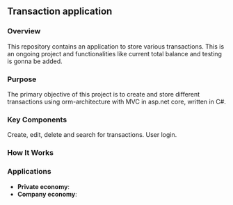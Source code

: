 ## Transaction application

### Overview
This repository contains an application to store various transactions. This is an ongoing project and functionalities like current total balance and testing is gonna be added.

### Purpose
The primary objective of this project is to create and store different transactions using orm-architecture with MVC in asp.net core, written in C#. 

### Key Components
Create, edit, delete and search for transactions. User login.

### How It Works


### Applications
- **Private economy**: 
- **Company economy**:



